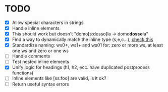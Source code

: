 # TODO
- [x] Allow special characters in strings
- [x] Handle inline elements
- [x] This should work but doesn't "domo[s:dosso]la -> domo<strong>dosso</strong>la"
- [x] Find a way to dynamically match the inline type (s,e,c...), [check this](https://stackoverflow.com/questions/3101366/regex-to-match-all-permutations-of-1-2-3-4-without-repetition)
- [x] Standardize naming: ws0+, ws1+ and ws01 for: zero or more ws, at least one ws and zero or one ws
- [ ] Handle comments
- [ ] Test nested inline elements
- [x] Unify logic for headings (h1, h2, ecc. have duplicated postprocess functions)
- [ ] Inline elements like [ss:foo] are valid, is it ok?
- [ ] Return useful syntax errors